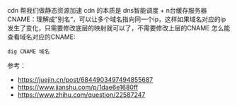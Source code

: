 cdn 帮我们做静态资源加速
cdn 的本质是 dns智能调度 + n台缓存服务器
CNAME：理解成”别名“，可以让多个域名指向同一个ip，这样如果域名对应的ip发生了变化，只需要修改底层的映射就可以了，不需要修改上层的CNAME
怎么能查看域名对应的CNAME:
```
dig CNAME 域名
```

参考：
- https://juejin.cn/post/6844903497494855687
- https://www.jianshu.com/p/1dae6e1680ff
- https://www.zhihu.com/question/22587247